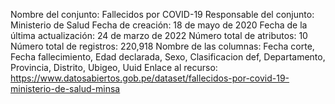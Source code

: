 Nombre del conjunto: Fallecidos por COVID-19
Responsable del conjunto: Ministerio de Salud
Fecha de creación: 18 de mayo de 2020
Fecha de la última actualización: 24 de marzo de 2022
Número total de atributos: 10
Número total de registros: 220,918
Nombre de las columnas: Fecha corte, Fecha fallecimiento, Edad declarada, Sexo, Clasificacion def, Departamento, Provincia, Distrito, Ubigeo, Uuid
Enlace al recurso: https://www.datosabiertos.gob.pe/dataset/fallecidos-por-covid-19-ministerio-de-salud-minsa